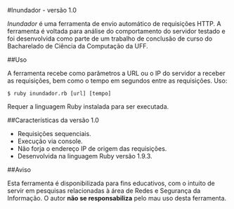 #Inundador - versão 1.0

*Inundador* é uma ferramenta de envio automático de requisições HTTP. A ferramenta é voltada para análise do comportamento do servidor testado e foi desenvolvida como parte de um trabalho de conclusão de curso do Bacharelado de Ciência da Computação da UFF.

##Uso

A ferramenta recebe como parâmetros a URL ou o IP do servidor a receber as requisições, bem como o tempo em segundos entre as requisições. Uso:

`$ ruby inundador.rb [url] [tempo]`

Requer a linguagem Ruby instalada para ser executada.

##Características da versão 1.0

* Requisições sequenciais.
* Execução via console.
* Não forja o endereço IP de origem das requisições.
* Desenvolvida na linguagem Ruby versão 1.9.3.

##Aviso

Esta ferramenta é disponibilizada para fins educativos, com o intuito de servir em pesquisas relacionadas à área de Redes e Segurança da Informação. O autor **não se responsabiliza** pelo mau uso desta ferramenta.
